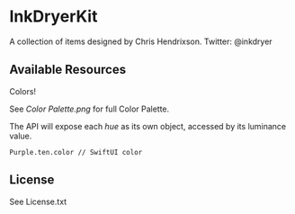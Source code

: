 # InkDryerKit

A collection of items designed by Chris Hendrixson. 
Twitter: @inkdryer

## Available Resources
Colors!

See _Color Palette.png_ for full Color Palette.

The API will expose each _hue_ as its own object, accessed by its luminance value. 

```
Purple.ten.color // SwiftUI color 
```

## License

See License.txt
